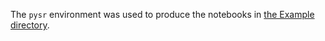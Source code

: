 The `pysr` environment was used to produce the notebooks in [the Example directory](../../Examples).
